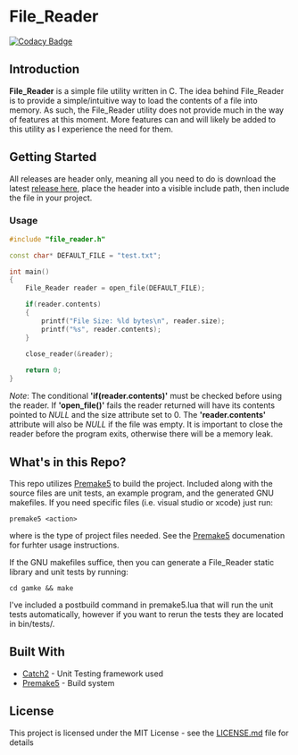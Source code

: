 # File_Reader
[![Codacy Badge](https://api.codacy.com/project/badge/Grade/52406353f564468e9e301645f02127a3)](https://www.codacy.com/app/AlexanderJDupree/File_Reader?utm_source=github.com&amp;utm_medium=referral&amp;utm_content=AlexanderJDupree/File_Reader&amp;utm_campaign=Badge_Grade)

## Introduction

**File_Reader** is a simple file utility written in C. The idea behind File_Reader is to provide a simple/intuitive way to load the contents of a file into memory. As such, the File_Reader utility does not provide much in the way of features at this moment. More features can and will likely be added to this utility as I experience the need for them.

## Getting Started

All releases are header only, meaning all you need to do is download the latest [release here](https://github.com/AlexanderJDupree/File_Reader/releases), place the header into a visible include path, then include the file in your project. 

### Usage 

```c++
#include "file_reader.h"

const char* DEFAULT_FILE = "test.txt";

int main()
{
    File_Reader reader = open_file(DEFAULT_FILE);

    if(reader.contents) 
    {
        printf("File Size: %ld bytes\n", reader.size);
        printf("%s", reader.contents);
    }
    
    close_reader(&reader);

    return 0;
}

```

*Note*: The conditional **'if(reader.contents)'** must be checked before using the reader. If **'open_file()'** fails the reader returned will have its contents pointed to *NULL* and the size attribute set to 0. The **'reader.contents'** attribute will also be *NULL* if the file was empty. It is important to close the reader before the program exits, otherwise there will be a memory leak.

## What's in this Repo?

This repo utilizes [Premake5](https://github.com/premake/premake-core) to build the project. Included along with the source files are unit tests, an example program, and the generated GNU makefiles. If you need specific files (i.e. visual studio or xcode) just run:

```
premake5 <action>
```

where <action> is the type of project files needed. See the [Premake5](https://github.com/premake/premake-core) documenation for furhter usage instructions.

If the GNU makefiles suffice, then you can generate a File_Reader static library and unit tests by running:

```
cd gamke && make
```

I've included a postbuild command in premake5.lua that will run the unit tests automatically, however if you want to rerun the tests they are located in bin/tests/.

## Built With

* [Catch2](https://github.com/catchorg/Catch2) - Unit Testing framework used
* [Premake5](https://github.com/premake/premake-core) - Build system

## License

This project is licensed under the MIT License - see the [LICENSE.md](https://raw.githubusercontent.com/AlexanderJDupree/File_Reader/master/LICENSE) file for details


